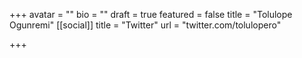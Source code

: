 +++
avatar = ""
bio = ""
draft = true
featured = false
title = "Tolulope Ogunremi"
[[social]]
title = "Twitter"
url = "twitter.com/tolulopero"

+++
